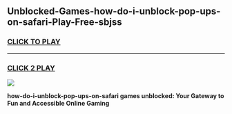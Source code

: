 
## Unblocked-Games-how-do-i-unblock-pop-ups-on-safari-Play-Free-sbjss
<h3>
<a href="https://premium76.site?title=how-do-i-unblock-pop-ups-on-safari&ref=23A">CLICK TO PLAY</a></h3>
<hr>

<h3>
<a href="https://premium76.site?title=how-do-i-unblock-pop-ups-on-safari&ref=23A">CLICK 2 PLAY</a>
  
</h3>

<a href="https://premium76.site?title=how-do-i-unblock-pop-ups-on-safari&ref=23A"><img src="https://clearcache.store/games.png"></a>


**how-do-i-unblock-pop-ups-on-safari games unblocked: Your Gateway to Fun and Accessible Online Gaming**

